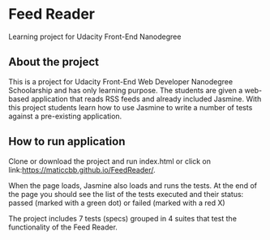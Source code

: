 # Feed Reader
Learning project for Udacity Front-End Nanodegree
## About the project 
This is a project for Udacity Front-End Web Developer Nanodegree Schoolarship and has only learning purpose. The students are given a web-based application that reads RSS feeds and already included Jasmine. With this project students learn how to use Jasmine to write a number of tests against a pre-existing application.

## How to run application


Clone or download the project and run index.html or click on link:https://maticcbb.github.io/FeedReader/.

When the page loads, Jasmine also loads and runs the tests. At the end of the page you should see the list of the tests executed and their status: passed (marked with a green dot) or failed (marked with a red X)

The project includes 7 tests (specs) grouped in 4 suites that test the functionality of the Feed Reader.
